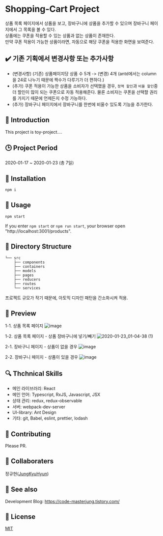 # Shopping-Cart Project

상품 목록 페이지에서 상품을 보고, 장바구니에 상품을 추가할 수 있으며 장바구니 페이지에서 그 목록을 볼 수 있다. <br />
상품에는 쿠폰을 적용할 수 있는 상품과 없는 상품이 존재한다. <br />
만약 쿠폰 적용이 가능한 상품이라면, 자동으로 해당 쿠폰을 적용한 화면을 보여준다. <br />

## :heavy_check_mark: 기존 기획에서 변경사항 또는 추가사항

- (변경사항) (기존) 상품페이지당 상품 수 5개 -> (변경) 4개 (antd에서는 column을 24로 나누기 때문에 짝수가 다루기가 더 편하다.) <br />
- (추가) 쿠폰 적용이 가능한 상품을 소비자가 선택했을 경우, `정액 할인`과 `비율 할인`중 더 할인이 많이 되는 쿠폰으로 자동 적용해준다. 물론 소비자는 쿠폰을 선택할 권리를 가지기 때문에 언제든지 수정 가능하다. <br />
- (추가) 장바구니 페이지에서 장바구니를 한번에 비울수 있도록 기능을 추가한다.

## :open_book: Introduction

This project is toy-project....

## :clock3: Project Period

2020-01-17 ~ 2020-01-23 (총 7일)

## :triangular_ruler: Installation

```javascript
npm i
```

## :bell: Usage

```javascript
npm start
```

If you enter `npm start` or `npm run start`, your browser open "http://localhost:3001/products".

## :mag_right: Directory Structure

```
└── src
    ├── components
    ├── containers
    ├── models
    ├── pages
    ├── reducers
    ├── routes
    └── services
```

프로젝트 규모가 작기 때문에, 아토믹 디자인 패턴을 간소화시켜 적용.

## :penguin: Preview
1-1. 상품 목록 페이지
![image](https://user-images.githubusercontent.com/42884032/72910546-078ad700-3d7c-11ea-8b4c-833f70a42cc2.png)

1-2. 상품 목록 페이지 - 상품 장바구니에 넣기/빼기
![2020-01-23_01-04-38 (1)](https://user-images.githubusercontent.com/42884032/72910868-7f590180-3d7c-11ea-9c21-f1657ed4a895.gif)

2-1. 장바구니 페이지 - 상품이 없을 경우
![image](https://user-images.githubusercontent.com/42884032/72911007-b6c7ae00-3d7c-11ea-9c1d-31245d9907d1.png)

2-2. 장바구니 페이지 - 상품이 있을 경우
![image](https://user-images.githubusercontent.com/42884032/72911560-9f3cf500-3d7d-11ea-8678-13d693963da2.png)

## :mag: Thchnical Skills

- 메인 라이브러리: React
- 메인 언어: Typescript, RxJS, Javascript, JSX
- 상태 관리: redux, redux-observable
- 서버: webpack-dev-server
- UI-library: Ant Design
- 기타: git, Babel, eslint, prettier, lodash

## :pray: Contributing

Please PR.

## :trident: Collaboraters

정규현([JungKyuHyun](https://github.com/JungKyuHyun))

## :eyes: See also

Development Blog: https://code-masterjung.tistory.com/

## :traffic_light: License

[MIT](LICENSE)
